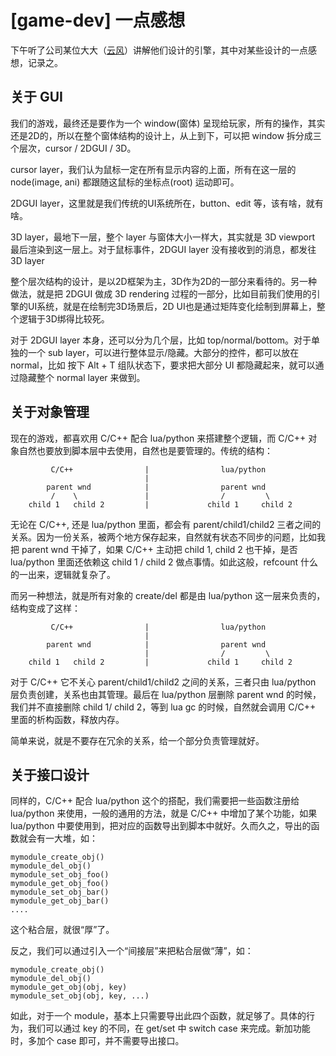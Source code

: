 # [game-dev] 一点感想

下午听了公司某位大大（[云风][1]）讲解他们设计的引擎，其中对某些设计的一点感想，记录之。

## 关于 GUI

我们的游戏，最终还是要作为一个 window(窗体) 呈现给玩家，所有的操作，其实还是2D的，所以在整个窗体结构的设计上，从上到下，可以把 window 拆分成三个层次，cursor / 2DGUI / 3D。

cursor layer，我们认为鼠标一定在所有显示内容的上面，所有在这一层的 node(image, ani) 都跟随这鼠标的坐标点(root) 运动即可。

2DGUI layer，这里就是我们传统的UI系统所在，button、edit 等，该有啥，就有啥。

3D layer，最地下一层，整个 layer 与窗体大小一样大，其实就是 3D viewport 最后渲染到这一层上。对于鼠标事件，2DGUI layer 没有接收到的消息，都发往 3D layer

整个层次结构的设计，是以2D框架为主，3D作为2D的一部分来看待的。另一种做法，就是把 2DGUI 做成 3D rendering 过程的一部分，比如目前我们使用的引擎的UI系统，就是在绘制完3D场景后，2D UI也是通过矩阵变化绘制到屏幕上，整个逻辑于3D绑得比较死。

对于 2DGUI layer 本身，还可以分为几个层，比如 top/normal/bottom。对于单独的一个 sub layer，可以进行整体显示/隐藏。大部分的控件，都可以放在 normal，比如 按下 Alt + T 组队状态下，要求把大部分 UI 都隐藏起来，就可以通过隐藏整个 normal layer 来做到。

## 关于对象管理

现在的游戏，都喜欢用 C/C++ 配合 lua/python 来搭建整个逻辑，而 C/C++ 对象自然也要放到脚本层中去使用，自然也是要管理的。传统的结构：

```
         C/C++                |                lua/python
                              |
        parent wnd            |                parent wnd
         /    \               |                /         \
    child 1   child 2         |             child 1     child 2
```

无论在 C/C++, 还是 lua/python 里面，都会有 parent/child1/child2 三者之间的关系。因为一份关系，被两个地方保存起来，自然就有状态不同步的问题，比如我把 parent wnd 干掉了，如果 C/C++ 主动把 child 1, child 2 也干掉，是否 lua/python 里面还依赖这 child 1 / child 2 做点事情。如此这般，refcount 什么的一出来，逻辑就复杂了。

而另一种想法，就是所有对象的 create/del 都是由 lua/python 这一层来负责的，结构变成了这样：

```
         C/C++                |                lua/python
                              |
        parent wnd            |                parent wnd
                              |                /         \
    child 1   child 2         |             child 1     child 2
```

对于 C/C++ 它不关心 parent/child1/child2 之间的关系，三者只由 lua/python 层负责创建，关系也由其管理。最后在 lua/python 层删除 parent wnd 的时候，我们并不直接删除 child 1/ child 2，等到 lua gc 的时候，自然就会调用 C/C++ 里面的析构函数，释放内存。

简单来说，就是不要存在冗余的关系，给一个部分负责管理就好。

## 关于接口设计

同样的，C/C++ 配合 lua/python 这个的搭配，我们需要把一些函数注册给 lua/python 来使用，一般的通用的方法，就是 C/C++ 中增加了某个功能，如果 lua/python 中要使用到，把对应的函数导出到脚本中就好。久而久之，导出的函数就会有一大堆，如：

```
mymodule_create_obj()
mymodule_del_obj()
mymodule_set_obj_foo()
mymodule_get_obj_foo()
mymodule_set_obj_bar()
mymodule_get_obj_bar()
....
```

这个粘合层，就很“厚”了。

反之，我们可以通过引入一个“间接层”来把粘合层做“薄”，如：

```
mymodule_create_obj()
mymodule_del_obj()
mymodule_get_obj(obj, key)
mymodule_set_obj(obj, key, ...)
```

如此，对于一个 module，基本上只需要导出此四个函数，就足够了。具体的行为，我们可以通过 key 的不同，在 get/set 中 switch case 来完成。新加功能时，多加个 case 即可，并不需要导出接口。


[1]:https://blog.codingnow.com/
